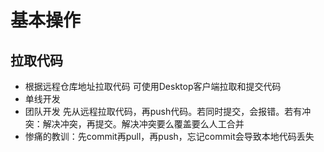 # 基本操作
## 拉取代码
* 根据远程仓库地址拉取代码 可使用Desktop客户端拉取和提交代码
* 单线开发
* 团队开发
先从远程拉取代码，再push代码。若同时提交，会报错。若有冲突：解决冲突，再提交。解决冲突要么覆盖要么人工合并
* 惨痛的教训：先commit再pull，再push，忘记commit会导致本地代码丢失